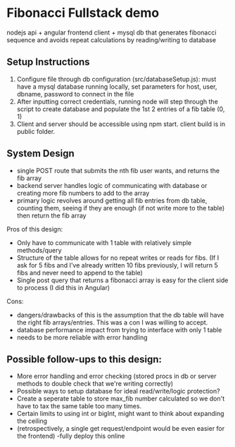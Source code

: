 # Fibonacci Fullstack demo

nodejs api + angular frontend client + mysql db that generates fibonacci sequence and avoids repeat calculations by reading/writing to database

## Setup Instructions

1. Configure file through db configuration (src/databaseSetup.js): must have a mysql database running locally, set parameters for host, user, dbname, password to connect in the file
2. After inputting correct credentials, running node will step through the script to create database and populate the 1st 2 entries of a fib table (0, 1)
3. Client and server should be accessible using npm start. client build is in public folder.

## System Design

- single POST route that submits the nth fib user wants, and returns the fib array
- backend server handles logic of communicating with database or creating more fib numbers to add to the array
- primary logic revolves around getting all fib entries from db table, counting them, seeing if they are enough (if not write more to the table) then return the fib array

Pros of this design:

- Only have to communicate with 1 table with relatively simple methods/query
- Structure of the table allows for no repeat writes or reads for fibs. (If I ask for 5 fibs and I've already written 10 fibs previously, I will return 5 fibs and never need to append to the table)
- Single post query that returns a fibonacci array is easy for the client side to process (I did this in Angular)

Cons:

- dangers/drawbacks of this is the assumption that the db table will have the right fib arrays/entries. This was a con I was willing to accept.
- database performance impact from trying to interface with only 1 table
- needs to be more reliable with error handling

## Possible follow-ups to this design:

- More error handling and error checking (stored procs in db or server methods to double check that we're writing correctly)
- Possible ways to setup database for ideal read/write/logic protection?
- Create a seperate table to store max_fib number calculated so we don't have to tax the same table too many times.
- Certain limits to using int or bigInt, might want to think about expanding the ceiling
- (retrospectively, a single get request/endpoint would be even easier for the frontend)
  -fully deploy this online
